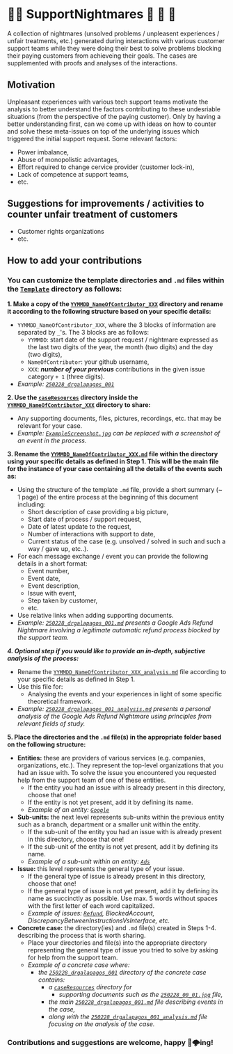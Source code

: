 # 👨‍💻 SupportNightmares 👻 🧟 🧛
A collection of nightmares (unsolved problems / unpleasent experiences / unfair treatments, etc.) generated during interactions with various customer support teams while they were doing their best to solve problems blocking their paying customers from achieveing their goals. The cases are supplemented with proofs and analyses of the interactions.

## Motivation
Unpleasant experiences with various tech support teams motivate the analysis to better understand the factors contributing to these undesriable situations (from the perspective of the paying customer). Only by having a better understanding first, can we come up with ideas on how to counter and solve these meta-issues on top of the underlying issues which triggered the initial support request.
Some relevant factors:
- Power imbalance,
- Abuse of monopolistic advantages,
- Effort required to change cervice provider (customer lock-in),
- Lack of competence at support teams,
- etc.

## Suggestions for improvements / activities to counter unfair treatment of customers
- Customer rights organizations
- etc.

## How to add your contributions

### You can customize the template directories and `.md` files within the [`Template`](./Template/) directory as follows:

**1. Make a copy of the [`YYMMDD_NameOfContributor_XXX`](./Template/YYMMDD_NameOfContributor_XXX) directory and rename it according to the following structure based on your specific details:**
  - `YYMMDD_NameOfContributor_XXX`, where the 3 blocks of information are separated by `_`'s. The 3 blocks are as follows:
    - `YYMMDD`: start date of the support request / nightmare expressed as the last two digits of the year, the month (two digits) and the day (two digits),
    - `NameOfContributor`: your github username,
    - `XXX`: ***number of your previous*** contributions in the given issue category `+ 1` (three digits).
  - *Example: [`250228_drgalapagos_001`](./Entities/Google/Ads/Refund/250228_drgalapagos_001)*

**2. Use the [`caseResources`](./Template/YYMMDD_NameOfContributor_XXX/caseResources) directory inside the [`YYMMDD_NameOfContributor_XXX`](./Template/YYMMDD_NameOfContributor_XXX) directory to share:**
  - Any supporting documents, files, pictures, recordings, etc. that may be relevant for your case.
  - *Example: [`ExampleScreenshot.jpg`](./Template/YYMMDD_NameOfContributor_XXX/caseResources/ExampleScreenshot.jpg) can be replaced with a screenshot of an event in the process.*

**3. Rename the [`YYMMDD_NameOfContributor_XXX.md`](./Template/YYMMDD_NameOfContributor_XXX/YYMMDD_NameOfContributor_XXX.md) file within the directory using your specific details as defined in Step 1. This will be the main file for the instance of your case containing all the details of the events such as:**
  - Using the structure of the template `.md` file, provide a short summary (~ 1 page) of the entire process at the beginning of this document including:
    - Short description of case providing a big picture,
    - Start date of process / support request,
    - Date of latest update to the request,
    - Number of interactions with support to date,
    - Current status of the case (e.g. unsolved / solved in such and such a way / gave up, etc..).
  - For each message exchange / event you can provide the following details in a short format:
    - Event number,
    - Event date,
    - Event description,
    - Issue with event,
    - Step taken by customer,
    - etc.
  - Use relative links when adding supporting documents.
  - *Example: [`250228_drgalapagos_001.md`](./Entities/Google/Ads/Refund/250228_drgalapagos_001/250228_drgalapagos_001.md) presents a Google Ads Refund Nightmare involving a legitimate automatic refund process blocked by the support team.*

***4. Optional step if you would like to provide an in-depth, subjective analysis of the process:***
 - Rename the [`YYMMDD_NameOfContributor_XXX_analysis.md`](./Template/YYMMDD_NameOfContributor_XXX/YYMMDD_NameOfContributor_XXX_analysis.md) file according to your specific details as defined in Step 1.
 - Use this file for:
   - Analysing the events and your experiences in light of some specific theoretical framework.
 - *Example: [`250228_drgalapagos_001_analysis.md`](./Entities/Google/Ads/Refund/250228_drgalapagos_001/250228_drgalapagos_001_analysis.md) presents a personal analysis of the Google Ads Refund Nightmare using principles from relevant fields of study.*

**5. Place the directories and the `.md` file(s) in the appropriate folder based on the following structure:**
  - **Entities:** these are providers of various services (e.g. companies, organizations, etc.). They represent the top-level organizations that you had an issue with. To solve the issue you encountered you requested help from the support team of one of these entities.
    - If the entity you had an issue with is already present in this directory, choose that one!
    - If the entity is not yet present, add it by defining its name.
    - *Example of an entity: [`Google`](./Entities/Google)*
  - **Sub-units:** the next level represents sub-units within the previous entity such as a branch, department or a smaller unit within the entity.
    - If the sub-unit of the entity you had an issue with is already present in this directory, choose that one!
    - If the sub-unit of the entity is not yet present, add it by defining its name.
    - *Example of a sub-unit within an entity: [`Ads`](./Entities/Google/Ads)*
  - **Issue:** this level represents the general type of your issue.
    - If the general type of issue is already present in this directory, choose that one!
    - If the general type of issue is not yet present, add it by defining its name as succinctly as possible. Use max. 5 words without spaces with the first letter of each word capitalized.
    - *Example of issues: [`Refund`](./Entities/Google/Ads/Refund), BlockedAccount, DiscrepancyBetweenInstructionsVsInterface, etc.*
  - **Concrete case:** the directory(ies) and `.md` file(s) created in Steps 1-4. describing the process that is worth sharing.
    - Place your directories and file(s) into the appropriate directory representing the general type of issue you tried to solve by asking for help from the support team.
    - *Example of a concrete case where:*
       - *the [`250228_drgalapagos_001`](./Entities/Google/Ads/Refund/250228_drgalapagos_001) directory of the concrete case contains:*
          - *a [`caseResources`](./Entities/Google/Ads/Refund/250228_drgalapagos_001/caseResources) directory for*
             - *supporting documents such as the [`250228_00_01.jpg`](./Entities/Google/Ads/Refund/250228_drgalapagos_001/caseResources/250228_00_01.jpg) file,*
          - *the main [`250228_drgalapagos_001.md`](./Entities/Google/Ads/Refund/250228_drgalapagos_001/250228_drgalapagos_001.md) file describing events in the case,*
          - *along with the [`250228_drgalapagos_001_analysis.md`](./Entities/Google/Ads/Refund/250228_drgalapagos_001/250228_drgalapagos_001_analysis.md) file focusing on the analysis of the case.*

### Contributions and suggestions are welcome, happy 🧠🌩️ing!












